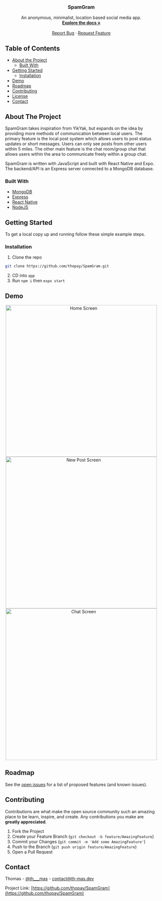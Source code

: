 <!-- PROJECT LOGO -->
<br />
<p align="center">
  <!-- <img src="#"> -->
  <h3 align="center">SpamGram</h3>

  <p align="center">
    An anonymous, minimalist, location based social media app.
    <br />
    <a href="https://github.com/thopay/SpamGram"><strong>Explore the docs »</strong></a>
    <br />
    <br />
    <a href="https://github.com/thopay/SpamGram">Report Bug</a>
    ·
    <a href="https://github.com/thopay/SpamGram">Request Feature</a>
  </p>
</p>



<!-- TABLE OF CONTENTS -->
## Table of Contents

* [About the Project](#about-the-project)
  * [Built With](#built-with)
* [Getting Started](#getting-started)
  * [Installation](#installation)
* [Demo](#Demo)
* [Roadmap](#roadmap)
* [Contributing](#contributing)
* [License](#license)
* [Contact](#contact)



<!-- ABOUT THE PROJECT -->
## About The Project
SpamGram takes inspiration from YikYak, but expands on the idea by providing more methods of communication between local users. The primary feature is the local post system which allows users to post status updates or short messages. Users can only see posts from other users within 5 miles. The other main feature is the chat room/group chat that allows users within the area to communicate freely within a group chat.

SpamGram is written with JavaScript and built with React Native and Expo. The backend/API is an Express server connected to a MongoDB database. 

### Built With
* [MongoDB](https://www.mongodb.com/)
* [Express](https://expressjs.com/)
* [React Native](https://reactnative.dev/)
* [NodeJS](https://nodejs.dev/)


<!-- GETTING STARTED -->
## Getting Started

To get a local copy up and running follow these simple example steps.

### Installation

1. Clone the repo
```sh
git clone https://github.com/thopay/SpamGram.git
```
2. CD into `app`
3. Run `npm i` then `expo start`



<!-- USAGE EXAMPLES -->
## Demo

<p align="center">
  <img height="500" alt="Home Screen" src="https://user-images.githubusercontent.com/60588709/167019731-b2f3a2b4-caeb-493e-8209-592cd08d8128.png">

  <img height="500" alt="New Post Screen" src="https://user-images.githubusercontent.com/60588709/167019750-b8883796-656a-4b85-ba45-058dbd9c8a05.png">

  <img height="500" alt="Chat Screen" src="https://user-images.githubusercontent.com/60588709/167019759-48e7b4a9-6e07-43e7-a5e1-7314be20df76.png">
</p>

<!-- ROADMAP -->
## Roadmap

See the [open issues](https://github.com/thopay/SpamGram/issues) for a list of proposed features (and known issues).



<!-- CONTRIBUTING -->
## Contributing

Contributions are what make the open source community such an amazing place to be learn, inspire, and create. Any contributions you make are **greatly appreciated**.

1. Fork the Project
2. Create your Feature Branch (`git checkout -b feature/AmazingFeature`)
3. Commit your Changes (`git commit -m 'Add some AmazingFeature'`)
4. Push to the Branch (`git push origin feature/AmazingFeature`)
5. Open a Pull Request



<!-- CONTACT -->
## Contact

Thomas - [@th___mas](https://twitter.com/th___mas) - contact@th-mas.dev

Project Link: [https://github.com/thopay/SpamGram](https://github.com/thopay/SpamGram)
